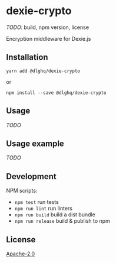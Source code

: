 # dexie-crypto

_TODO_: build, npm version, license

Encryption middleware for Dexie.js

## Installation

```
yarn add @dlghq/dexie-crypto
```

or

```
npm install --save @dlghq/dexie-crypto
```

## Usage

_TODO_

## Usage example

_TODO_

## Development

NPM scripts:

- `npm test` run tests
- `npm run lint` run linters
- `npm run build` build a dist bundle
- `npm run release` build & publish to npm

## License

[Apache-2.0](LICENSE)

